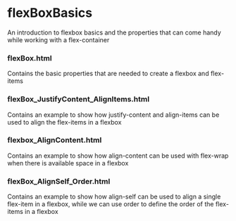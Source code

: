 # flexBoxBasics
An introduction to flexbox basics and the properties that can come handy while working with a flex-container

### flexBox.html
Contains the basic properties that are needed to create a flexbox and flex-items

### flexBox_JustifyContent_AlignItems.html
Contains an example to show how justify-content and align-items can be used to align the flex-items in a flexbox
 
### flexbox_AlignContent.html
Contains an example to show how align-content can be used with flex-wrap when there is available space in a flexbox

### flexBox_AlignSelf_Order.html
Contains an example to show how align-self can be used to align a single flex-item in a flexbox, while we can use order to define the order of
the flex-items in a flexbox
